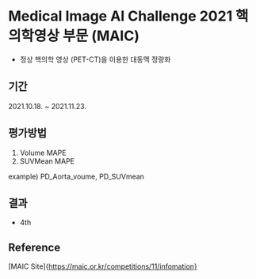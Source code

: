 # Medical Image AI Challenge 2021 핵의학영상 부문 (MAIC)

  - 정상 핵의학 영상 (PET-CT)을 이용한 대동맥 정량화


## 기간

  2021.10.18. ~ 2021.11.23.

## 평가방법

  1. Volume MAPE
  2. SUVMean MAPE
  
  example) PD_Aorta_voume, PD_SUVmean

## 결과

  - 4th



## Reference

[MAIC Site]{https://maic.or.kr/competitions/11/infomation}
